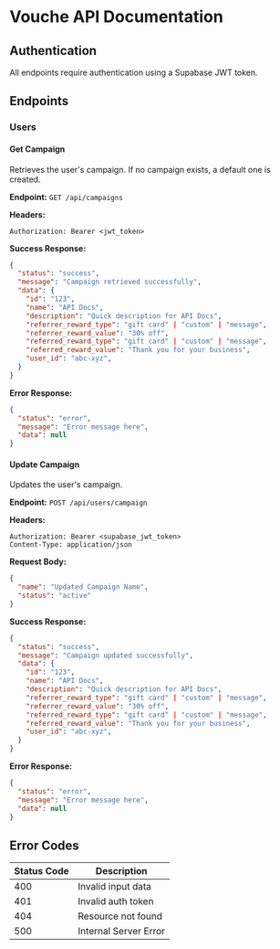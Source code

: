 # Vouche API Documentation

## Authentication

All endpoints require authentication using a Supabase JWT token.

## Endpoints

### Users

#### Get Campaign

Retrieves the user's campaign. If no campaign exists, a default one is created.

**Endpoint:** `GET /api/campaigns`

**Headers:**

```
Authorization: Bearer <jwt_token>
```

**Success Response:**

```json
{
  "status": "success",
  "message": "Campaign retrieved successfully",
  "data": {
    "id": "123",
    "name": "API Docs",
    "description": "Quick description for API Docs",
    "referrer_reward_type": "gift card" | "custom" | "message",
    "referrer_reward_value": "30% off",
    "referred_reward_type": "gift card" | "custom" | "message",
    "referred_reward_value": "Thank you for your business",
    "user_id": "abc-xyz",
  }
}
```

**Error Response:**

```json
{
  "status": "error",
  "message": "Error message here",
  "data": null
}
```

#### Update Campaign

Updates the user's campaign.

**Endpoint:** `POST /api/users/campaign`

**Headers:**

```
Authorization: Bearer <supabase_jwt_token>
Content-Type: application/json
```

**Request Body:**

```json
{
  "name": "Updated Campaign Name",
  "status": "active"
}
```

**Success Response:**

```json
{
  "status": "success",
  "message": "Campaign updated successfully",
  "data": {
    "id": "123",
    "name": "API Docs",
    "description": "Quick description for API Docs",
    "referrer_reward_type": "gift card" | "custom" | "message",
    "referrer_reward_value": "30% off",
    "referred_reward_type": "gift card" | "custom" | "message",
    "referred_reward_value": "Thank you for your business",
    "user_id": "abc-xyz",
  }
}
```

**Error Response:**

```json
{
  "status": "error",
  "message": "Error message here",
  "data": null
}
```

## Error Codes

| Status Code | Description           |
| ----------- | --------------------- |
| 400         | Invalid input data    |
| 401         | Invalid auth token    |
| 404         | Resource not found    |
| 500         | Internal Server Error |

